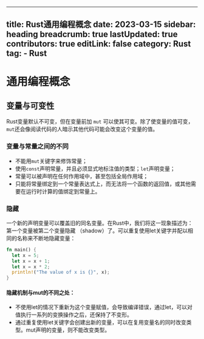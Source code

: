 -----
  title: Rust通用编程概念
  date: 2023-03-15
  sidebar: heading
  breadcrumb: true
  lastUpdated: true
  contributors: true
  editLink: false
  category: Rust
  tag:
    - Rust
---
# 通用编程概念

## 变量与可变性

Rust变量默认不可变，但在变量前加 `mut` 可以使其可变。除了使变量的值可变，`mut`还会像阅读代码的人暗示其他代码可能会改变这个变量的值。

### 变量与常量之间的不同

- 不能用`mut`关键字来修饰常量；
- 使用`const`声明常量，并且必须显式地标注值的类型；`let`声明变量；
- 常量可以被声明在任何作用域中，甚至包括全局作用域；
- 只能将常量绑定到一个常量表达式上，而无法将一个函数的返回值，或其他需要在运行时计算的值绑定到常量上。



### 隐藏

一个新的声明变量可以覆盖旧的同名变量。在Rust中，我们将这一现象描述为：第一个变量被第二个变量隐藏 （shadow）了。可以重复使用let关键字并配以相同的名称来不断地隐藏变量：

```rust
fn main() {
  let x = 5;
  let x = x + 1;
  let x = x * 2;
  println!("The value of x is {}", x);
}
```

#### 隐藏机制与mut的不同之处：

- 不使用let的情况下重新为这个变量赋值，会导致编译错误，通过let，可以对值执行一系列的变换操作之后，还保持了不变形。
- 通过重复使用let关键字会创建出新的变量，可以在复用变量名的同时改变类型。mut声明的变量，则不能改变类型。
